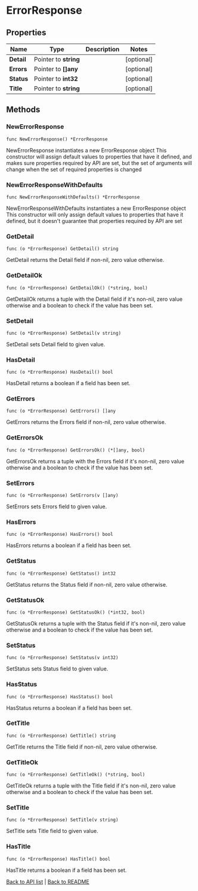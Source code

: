 # ErrorResponse

## Properties

Name | Type | Description | Notes
------------ | ------------- | ------------- | -------------
**Detail** | Pointer to **string** |  | [optional] 
**Errors** | Pointer to **[]any** |  | [optional] 
**Status** | Pointer to **int32** |  | [optional] 
**Title** | Pointer to **string** |  | [optional] 

## Methods

### NewErrorResponse

`func NewErrorResponse() *ErrorResponse`

NewErrorResponse instantiates a new ErrorResponse object
This constructor will assign default values to properties that have it defined,
and makes sure properties required by API are set, but the set of arguments
will change when the set of required properties is changed

### NewErrorResponseWithDefaults

`func NewErrorResponseWithDefaults() *ErrorResponse`

NewErrorResponseWithDefaults instantiates a new ErrorResponse object
This constructor will only assign default values to properties that have it defined,
but it doesn't guarantee that properties required by API are set

### GetDetail

`func (o *ErrorResponse) GetDetail() string`

GetDetail returns the Detail field if non-nil, zero value otherwise.

### GetDetailOk

`func (o *ErrorResponse) GetDetailOk() (*string, bool)`

GetDetailOk returns a tuple with the Detail field if it's non-nil, zero value otherwise
and a boolean to check if the value has been set.

### SetDetail

`func (o *ErrorResponse) SetDetail(v string)`

SetDetail sets Detail field to given value.

### HasDetail

`func (o *ErrorResponse) HasDetail() bool`

HasDetail returns a boolean if a field has been set.

### GetErrors

`func (o *ErrorResponse) GetErrors() []any`

GetErrors returns the Errors field if non-nil, zero value otherwise.

### GetErrorsOk

`func (o *ErrorResponse) GetErrorsOk() (*[]any, bool)`

GetErrorsOk returns a tuple with the Errors field if it's non-nil, zero value otherwise
and a boolean to check if the value has been set.

### SetErrors

`func (o *ErrorResponse) SetErrors(v []any)`

SetErrors sets Errors field to given value.

### HasErrors

`func (o *ErrorResponse) HasErrors() bool`

HasErrors returns a boolean if a field has been set.

### GetStatus

`func (o *ErrorResponse) GetStatus() int32`

GetStatus returns the Status field if non-nil, zero value otherwise.

### GetStatusOk

`func (o *ErrorResponse) GetStatusOk() (*int32, bool)`

GetStatusOk returns a tuple with the Status field if it's non-nil, zero value otherwise
and a boolean to check if the value has been set.

### SetStatus

`func (o *ErrorResponse) SetStatus(v int32)`

SetStatus sets Status field to given value.

### HasStatus

`func (o *ErrorResponse) HasStatus() bool`

HasStatus returns a boolean if a field has been set.

### GetTitle

`func (o *ErrorResponse) GetTitle() string`

GetTitle returns the Title field if non-nil, zero value otherwise.

### GetTitleOk

`func (o *ErrorResponse) GetTitleOk() (*string, bool)`

GetTitleOk returns a tuple with the Title field if it's non-nil, zero value otherwise
and a boolean to check if the value has been set.

### SetTitle

`func (o *ErrorResponse) SetTitle(v string)`

SetTitle sets Title field to given value.

### HasTitle

`func (o *ErrorResponse) HasTitle() bool`

HasTitle returns a boolean if a field has been set.


[Back to API list](../README.md#documentation-for-api-endpoints) | [Back to README](../README.md)
